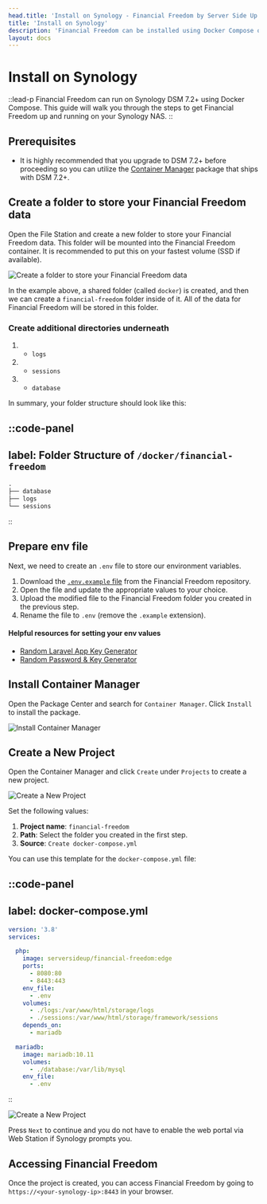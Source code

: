 ```yaml
---
head.title: 'Install on Synology - Financial Freedom by Server Side Up'
title: 'Install on Synology'
description: 'Financial Freedom can be installed using Docker Compose on Synology DSM 7.2+.'
layout: docs
---
```


# Install on Synology
::lead-p
Financial Freedom can run on Synology DSM 7.2+ using Docker Compose. This guide will walk you through the steps to get Financial Freedom up and running on your Synology NAS.
::

## Prerequisites
- It is highly recommended that you upgrade to DSM 7.2+ before proceeding so you can utilize the [Container Manager](https://www.synology.com/en-us/dsm/feature/docker) package that ships with DSM 7.2+.

## Create a folder to store your Financial Freedom data
Open the File Station and create a new folder to store your Financial Freedom data. This folder will be mounted into the Financial Freedom container. It is recommended to put this on your fastest volume (SSD if available).

![Create a folder to store your Financial Freedom data](/images/docs/install-synology/create-folder.png)

In the example above, a shared folder (called `docker`) is created, and then we can create a `financial-freedom` folder inside of it. All of the data for Financial Freedom will be stored in this folder.

### Create additional directories underneath
1. - `logs`
2. - `sessions`
3. - `database`

In summary, your folder structure should look like this:

::code-panel
---
label: Folder Structure of `/docker/financial-freedom`
---
```txt
.
├── database
├── logs
└── sessions
```
::

## Prepare env file
Next, we need to create an `.env` file to store our environment variables.

1. Download the [`.env.example` file](https://raw.githubusercontent.com/serversideup/financial-freedom/main/.env.example) from the Financial Freedom repository.
2. Open the file and update the appropriate values to your choice.
3. Upload the modified file to the Financial Freedom folder you created in the previous step.
4. Rename the file to `.env` (remove the `.example` extension).

#### Helpful resources for setting your env values
- [Random Laravel App Key Generator](https://laravel-encryption-key-generator.vercel.app/)
- [Random Password & Key Generator](https://randomkeygen.com/)

## Install Container Manager
Open the Package Center and search for `Container Manager`. Click `Install` to install the package.

![Install Container Manager](/images/docs/install-synology/container-manager.png)

## Create a New Project
Open the Container Manager and click `Create` under `Projects` to create a new project.

![Create a New Project](/images/docs/install-synology/create-project.png)

Set the following values:
1. **Project name**: `financial-freedom`
2. **Path**: Select the folder you created in the first step.
3. **Source**: `Create docker-compose.yml`

You can use this template for the `docker-compose.yml` file:

::code-panel
---
label: docker-compose.yml
---
```yml
version: '3.8'
services:

  php:
    image: serversideup/financial-freedom:edge
    ports:
      - 8080:80
      - 8443:443
    env_file:
      - .env
    volumes:
      - ./logs:/var/www/html/storage/logs
      - ./sessions:/var/www/html/storage/framework/sessions
    depends_on:
      - mariadb

  mariadb:
    image: mariadb:10.11
    volumes:
      - ./database:/var/lib/mysql
    env_file:
      - .env
```
::

![Create a New Project ](/images/docs/install-synology/create-project-completed.png)

Press `Next` to continue and you do not have to enable the web portal via Web Station if Synology prompts you.

## Accessing Financial Freedom
Once the project is created, you can access Financial Freedom by going to `https://<your-synology-ip>:8443` in your browser.